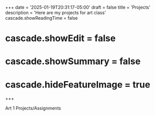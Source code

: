 +++
date = '2025-01-19T20:31:17-05:00'
draft = false
title = 'Projects'
description = 'Here are my projects for art class'
cascade.showReadingTime = false
# cascade.showEdit = false
# cascade.showSummary = false
# cascade.hideFeatureImage = true
+++

Art 1 Projects/Assignments